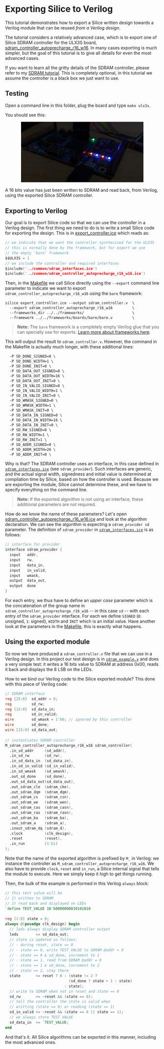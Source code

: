 # Exporting Silice to Verilog

This tutorial demonstrates how to export a Silice written design towards a Verilog module that can be reused *from a Verilog design*.

The tutorial considers a relatively advanced case, which is to export one of Silice SDRAM controller for the ULX3S board, [sdram_controller_autoprecharge_r16_w16](../common/sdram_controller_autoprecharge_r16_w16.ice). In many cases exporting is much simpler, but the goal of this tutorial is to give all details for even the most advanced cases.

If you want to learn all the gritty details of the SDRAM controller, please refer to my [SDRAM tutorial](../sdram_test/README.md). This is completely optional, in this tutorial we assume the controller is a black box we just want to use.

## Testing

Open a command line in this folder, plug the board and type `make ulx3s`.

You should see this:

<p align="center">
  <img width="400" src="leds.jpg">
</p>

A 16 bits value has just been written to SDRAM and read back, from Verilog, using the exported Silice SDRAM controller.

## Exporting to Verilog

Our goal is to export Silice code so that we can use the controller in a Verilog design. The first thing we need to do is to write a small Silice code for exporting the design. This is in [export_controller.ice](export_controller.ice) which reads as:

```c
// we indicate that we want the controller synthesized for the ULX3S
// this is normally done by the framework, but for export we use 
// the empty 'bare' framework
$$ULX3S = 1 
// we include the controller and required interfaces
$include('../common/sdram_interfaces.ice')
$include('../common/sdram_controller_autoprecharge_r16_w16.ice')
```

Then, in the [Makefile](Makefile) we call Silice directly using the `--export` command line parameter to indicate we want to export `sdram_controller_autoprecharge_r16_w16` using the `bare` framework:

```
silice export_controller.ice --output sdram_controller.v  \
  --export sdram_controller_autoprecharge_r16_w16         \
  --frameworks_dir ../../frameworks/                      \
  --framework ../../frameworks/boards/bare/bare.v         \
```

> **Note:** The `bare` framework is a completely empty Verilog glue that you can specially use for exports. [Learn more about frameworks here](../../frameworks/boards/README.md).

This will output the result to `sdram_controller.v`. However, the command in the Makefile is actually much longer, with these additional lines:
```
  -P SD_DONE_SIGNED=0 \
  -P SD_DONE_WIDTH=1 \
  -P SD_DONE_INIT=0 \
  -P SD_DATA_OUT_SIGNED=0 \
  -P SD_DATA_OUT_WIDTH=16 \
  -P SD_DATA_OUT_INIT=0 \
  -P SD_IN_VALID_SIGNED=0 \
  -P SD_IN_VALID_WIDTH=1 \
  -P SD_IN_VALID_INIT=0 \
  -P SD_WMASK_SIGNED=0 \
  -P SD_WMASK_WIDTH=1 \
  -P SD_WMASK_INIT=0 \
  -P SD_DATA_IN_SIGNED=0 \
  -P SD_DATA_IN_WIDTH=16 \
  -P SD_DATA_IN_INIT=0 \
  -P SD_RW_SIGNED=0 \
  -P SD_RW_WIDTH=1 \
  -P SD_RW_INIT=1 \
  -P SD_ADDR_SIGNED=0 \
  -P SD_ADDR_WIDTH=26 \
  -P SD_ADDR_INIT=0 \
```

Why is that? The SDRAM controller uses an interface, in this case defined in [`sdram_interfaces.ice`](../common/sdram_interfaces.ice) (see `sdram_provider`). Such interfaces are generic, and the actual signal width, signedness and initial value is determined at compilation time by Silice, based on how the controller is used. Because we are exporting the module, Silice cannot determine these, and we have to specify everything on the command line. 

> **Note:** If the exported algorithm is not using an interface, these additional parameters are not required.

How do we know the name of these parameters? Let's open [sdram_controller_autoprecharge_r16_w16.ice](../common/sdram_controller_autoprecharge_r16_w16.ice) and look at the algorithm declaration. We can see the algorithm is expecting a `sdram_provider sd` parameter. The definition of `sdram_provider` in [`sdram_interfaces.ice`](../common/sdram_interfaces.ice) is as follows:
```c
// interface for provider
interface sdram_provider {
  input   addr,
  input   rw,
  input   data_in,
  input   in_valid,
  input   wmask,
  output  data_out,
  output  done
}
```
For each entry, we thus have to define an *upper case* parameter which is the concatenation of the group name in `sdram_controller_autoprecharge_r16_w16` -- in this case `sd` -- with each entry of the `sdram_provider` interface. For each we define `SIGNED` (`0`: unsigned, `1`: signed), `WIDTH` and `INIT` which is an initial value.
Have another look at the parameters in the [Makefile](Makefile), this is exactly what happens.

## Using the exported module

So now we have produced a `sdram_controller.v` file that we can use in a Verilog design. In this project our test design is in [`sdram_example.v`](sdram_example.v) and does a very simple test: it writes a 16 bits value to SDRAM at address 0x00, reads it back and displays the 8 LSB on the LEDs. 

How to we bind our Verilog code to the Silice exported module?
This done with this piece of Verilog code:

```v
// SDRAM interface
reg [25:0]  sd_addr = 0;
reg         sd_rw;
reg [15:0]  sd_data_in;
reg         sd_in_valid;
wire        sd_wmask = 1'b0; // ignored by this controller
wire        sd_done;
wire [15:0] sd_data_out;

// instantiates SDRAM controller
M_sdram_controller_autoprecharge_r16_w16 sdram_controller(
  .in_sd_addr     (sd_addr),
  .in_sd_rw       (sd_rw),
  .in_sd_data_in  (sd_data_in),
  .in_sd_in_valid (sd_in_valid),
  .in_sd_wmask    (sd_wmask),	
  .out_sd_done    (sd_done),
  .out_sd_data_out(sd_data_out),
  .out_sdram_cle  (sdram_cke),
  .out_sdram_dqm  (sdram_dqm),
  .out_sdram_cs   (sdram_csn),
  .out_sdram_we   (sdram_wen),
  .out_sdram_cas  (sdram_casn),
  .out_sdram_ras  (sdram_rasn),
  .out_sdram_ba   (sdram_ba),
  .out_sdram_a    (sdram_a),
  .inout_sdram_dq (sdram_d),
  .clock          (clk_design),
  .reset          (reset),
  .in_run         (1'b1)
);
```

Note that the name of the exported algorithm is prefixed by `M_` in Verilog: we instance the controller as `M_sdram_controller_autoprecharge_r16_w16`. We also
have to provide `clock`, `reset` and `in_run`, a Silice internal signal that
tells the module to execute. Here we simply keep it high to get things running.

Then, the bulk of the example is performed in this Verilog `always` block:
```v
// this test value will be
// 1) written to SDRAM
// 2) read back and displayed on LEDs
`define TEST_VALUE 16'b0000000010101010

reg [1:0] state = 0;
always @(posedge clk_design) begin
  // leds always display SDRAM controller output
  leds        <= sd_data_out;
  // state is updated as follows:
  // - during reset, state == 0
  // - state == 0, write TEST_VALUE to SDRAM @addr = 0
  // - state == 0 & sd_done, increment to 1
  // - state == 1, read from SDRAM @addr = 0
  // - state == 1 & sd_done, increment to 2
  // - state == 2, stay there 
  state       <= reset ? 0 : (state != 2 ? 
                             (sd_done ? state + 1 : state) 
                           : state);
  // write to SDRAM when not in reset and state == 0
  sd_rw       <= ~reset && (state == 0);
  // tell the controller the state is valid when 
  // writting (state == 0) or reading (state == 1)
  sd_in_valid <= ~reset && (state == 0 || state == 1);
  // we always store TEST_VALUE
  sd_data_in  <= `TEST_VALUE;
end
```

And that's it. All Silice algorithms can be exported in this manner, including the most advanced ones.
